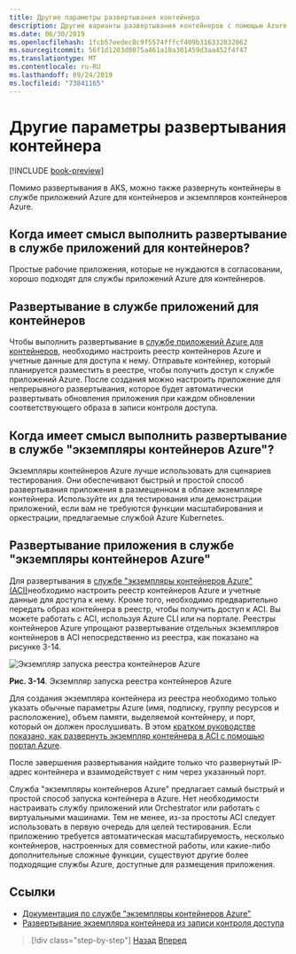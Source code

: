 ```yaml
---
title: Другие параметры развертывания контейнера
description: Другие варианты развертывания контейнеров с помощью Azure
ms.date: 06/30/2019
ms.openlocfilehash: 1fcb57eedec8c9f5574fffcf409b316332032062
ms.sourcegitcommit: 56f1d1203d0075a461a10a301459d3aa452f4f47
ms.translationtype: MT
ms.contentlocale: ru-RU
ms.lasthandoff: 09/24/2019
ms.locfileid: "73841165"
---
```

# <a name="other-container-deployment-options"></a>Другие параметры развертывания контейнера

[!INCLUDE [book-preview](../../../includes/book-preview.md)]

Помимо развертывания в AKS, можно также развернуть контейнеры в службе приложений Azure для контейнеров и экземпляров контейнеров Azure.

## <a name="when-does-it-make-sense-to-deploy-to-app-service-for-containers"></a>Когда имеет смысл выполнить развертывание в службе приложений для контейнеров?

Простые рабочие приложения, которые не нуждаются в согласовании, хорошо подходят для службы приложений Azure для контейнеров.

## <a name="how-to-deploy-to-app-service-for-containers"></a>Развертывание в службе приложений для контейнеров

Чтобы выполнить развертывание в [службе приложений Azure для контейнеров](https://azure.microsoft.com/services/app-service/containers/), необходимо настроить реестр контейнеров Azure и учетные данные для доступа к нему. Отправьте контейнер, который планируется разместить в реестре, чтобы получить доступ к службе приложений Azure. После создания можно настроить приложение для непрерывного развертывания, которое будет автоматически развертывать обновления приложения при каждом обновлении соответствующего образа в записи контроля доступа.

## <a name="when-does-it-make-sense-to-deploy-to-azure-container-instances"></a>Когда имеет смысл выполнить развертывание в службе "экземпляры контейнеров Azure"?

Экземпляры контейнеров Azure лучше использовать для сценариев тестирования. Они обеспечивают быстрый и простой способ развертывания приложения в размещенном в облаке экземпляре контейнера. Используйте их для тестирования или демонстрации приложений, если вам не требуются функции масштабирования и оркестрации, предлагаемые службой Azure Kubernetes.

## <a name="how-to-deploy-an-app-to-azure-container-instances"></a>Развертывание приложения в службе "экземпляры контейнеров Azure"

Для развертывания в [службе "экземпляры контейнеров Azure" (ACI)](https://docs.microsoft.com/azure/container-instances/)необходимо настроить реестр контейнеров Azure и учетные данные для доступа к нему. Кроме того, необходимо предварительно передать образ контейнера в реестр, чтобы получить доступ к ACI. Вы можете работать с ACI, используя Azure CLI или на портале. Реестры контейнеров Azure упрощают развертывание отдельных экземпляров контейнеров в ACI непосредственно из реестра, как показано на рисунке 3-14.

![Экземпляр запуска реестра контейнеров Azure](./media/acr-runinstance-contextmenu.png)

**Рис. 3-14**. Экземпляр запуска реестра контейнеров Azure

Для создания экземпляра контейнера из реестра необходимо только указать обычные параметры Azure (имя, подписку, группу ресурсов и расположение), объем памяти, выделяемой контейнеру, и порт, который он должен прослушивать. В этом [кратком руководстве показано, как развернуть экземпляр контейнера в ACI с помощью портал Azure](https://docs.microsoft.com/azure/container-instances/container-instances-quickstart-portal).

После завершения развертывания найдите только что развернутый IP-адрес контейнера и взаимодействует с ним через указанный порт.

Служба "экземпляры контейнеров Azure" предлагает самый быстрый и простой способ запуска контейнера в Azure. Нет необходимости настраивать службу приложений или Orchestrator или работать с виртуальными машинами. Тем не менее, из-за простоты ACI следует использовать в первую очередь для целей тестирования. Если приложению требуется автоматическая масштабируемость, несколько контейнеров, настроенных для совместной работы, или какие-либо дополнительные сложные функции, существуют другие более подходящие службы Azure, доступные для размещения приложения.

## <a name="references"></a>Ссылки

- [Документация по службе "экземпляры контейнеров Azure"](https://docs.microsoft.com/azure/container-instances/)
- [Развертывание экземпляра контейнера из записи контроля доступа](https://docs.microsoft.com/azure/container-instances/container-instances-using-azure-container-registry#deploy-with-azure-portal)

>[!div class="step-by-step"]
>[Назад](scale-containers-serverless.md)
>[Вперед](communication-patterns.md)
